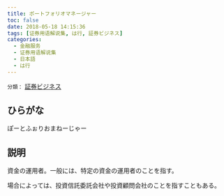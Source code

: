 ```yaml
---
title: ポートフォリオマネージャー
toc: false
date: 2018-05-18 14:15:36
tags: [证券用语解说集, は行, 証券ビジネス]
categories:
  - 金融服务
  - 证券用语解说集
  - 日本語
  - は行
---
```


`分類：` [証券ビジネス](/tags/証券ビジネス/)

## ひらがな

ぽーとふぉりおまねーじゃー

## 説明

資金の運用者。一般には、特定の資金の運用者のことを指す。

場合によっては、投資信託委託会社や投資顧問会社のことを指すこともある。
